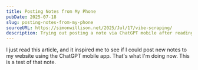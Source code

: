```yaml
---
title: Posting Notes from My Phone
pubDate: 2025-07-18
slug: posting-notes-from-my-phone
sourceURL: https://simonwillison.net/2025/Jul/17/vibe-scraping/
description: Trying out posting a note via ChatGPT mobile after reading about vibe scraping and coding a schedule app on a phone.
---
```


I just read this article, and it inspired me to see if I could post new notes to my website using the ChatGPT mobile app. That's what I'm doing now. This is a test of that note.
